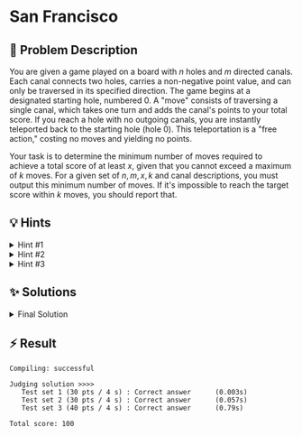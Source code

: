 # San Francisco

## 📝 Problem Description

You are given a game played on a board with $n$ holes and $m$ directed canals. Each canal connects two holes, carries a non-negative point value, and can only be traversed in its specified direction. The game begins at a designated starting hole, numbered 0. A "move" consists of traversing a single canal, which takes one turn and adds the canal's points to your total score. If you reach a hole with no outgoing canals, you are instantly teleported back to the starting hole (hole 0). This teleportation is a "free action," costing no moves and yielding no points.

Your task is to determine the minimum number of moves required to achieve a total score of at least $x$, given that you cannot exceed a maximum of $k$ moves. For a given set of $n, m, x, k$ and canal descriptions, you must output this minimum number of moves. If it's impossible to reach the target score within $k$ moves, you should report that.

## 💡 Hints

<details>
<summary>Hint #1</summary>
The problem asks for the *minimum* number of moves. A straightforward approach could be to find the maximum score achievable in exactly 1 move, then in exactly 2 moves, and so on, up to $k$ moves. How can we keep track of the game's state, which seems to depend on our current location and the number of moves made?
</details>
<details>
<summary>Hint #2</summary>
We need to find the maximum score for any given number of moves. Let's try to formalize this. If we define $S(i, j)$ as the maximum score we can get by starting at hole $j$ with $i$ moves remaining, can we establish a relationship between $S(i, j)$ and scores achievable with $i-1$ moves? This structure strongly suggests a dynamic programming approach.
</details>
<details>
<summary>Hint #3</summary>
The "free action" from a hole with no outgoing canals (a Weayaya hole) is a critical special case in the recurrence. If you are at a Weayaya hole $u$ with $i$ moves left, the rules state you instantly return to the start (hole 0). This implies that the maximum score you can get from hole $u$ with $i$ moves is exactly the same as the maximum score you can get from hole 0 with $i$ moves. How does this affect your DP state transition?
</details>

## ✨ Solutions

<details>
<summary>Final Solution</summary>

### Initial Thoughts and Approach

At first glance, this problem might seem solvable with graph algorithms like maximum flow, as the board can be modeled as a graph. However, this approach presents difficulties. The input size for $n$ is larger than what is typically feasible for standard max-flow algorithms. Furthermore, modeling the ability to reuse canals and the "free action" teleportation is non-trivial with flows.

A more direct approach is to focus on the core question: for a given number of moves $i \le k$, what is the maximum score we can achieve? If we can answer this for all $i$ from $0$ to $k$, we can easily find the minimum number of moves to reach the target score $x$. This leads us to a **Dynamic Programming** solution.

### Dynamic Programming Formulation

We will build a solution from the ground up, calculating the maximum score for an increasing number of moves. Let's define our DP state as follows:

$dp[i][j]$ = The maximum score achievable by starting at hole $j$ and making exactly $i$ moves.

Our goal is to compute this table for $i$ from $0$ to $k$ and $j$ from $0$ to $n-1$.

**Base Case:**
With 0 moves ($i=0$), no canals can be traversed, so no points can be scored, regardless of the starting hole.
$dp[0][j] = 0$ for all $j \in [0, n-1]$.

**State Transition (Recurrence):**
To calculate $dp[i][j]$ for $i > 0$, we consider all possible first moves from hole $j$. If we take a canal from $j$ to a neighboring hole $v$ that gives $p$ points, we use one move. We are now at hole $v$ with $i-1$ moves remaining. The maximum score we can obtain from this new state is, by our definition, $dp[i-1][v]$. The total score for this sequence of plays is $p + dp[i-1][v]$. To maximize our score from hole $j$, we should choose the outgoing canal that leads to the best outcome.

Thus, the recurrence relation is:
$dp[i][j] = \max_{(j, v, p) \in \text{Canals}} \{ p + dp[i-1][v] \}$

**Handling the "Weayaya" Holes:**
The rules specify a special case for holes with no outgoing canals (Weayaya holes). From such a hole, we take a "free action" back to the start (hole 0). This action doesn't count as a move. This means the potential to score from a Weayaya hole $j$ with $i$ moves is identical to the potential to score from hole 0 with $i$ moves.

Therefore, if hole $j$ is a Weayaya hole:
$dp[i][j] = dp[i][0]$

### Implementation and Final Answer

We can implement this with a 2D array, `dp[k+1][n]`, filled in a bottom-up manner. We iterate `i` from 1 to $k$, and for each `i`, we compute `dp[i][j]` for all holes `j$. The loop structure ensures that when we compute `dp[i][...]`, all values for `dp[i-1][...]` are already available. The special case for Weayaya holes is also handled correctly by the loop order `j = 0, 1, ..., n-1`, as `dp[i][0]` is computed before it is needed by any other Weayaya hole `j > 0`.

After the DP table is fully populated, the value `dp[i][0]` gives the maximum score starting from the beginning with $i$ moves. To find our answer, we iterate `i` from $0$ to $k$. The first value of `i` for which $dp[i][0] \ge x$ is the minimum number of moves required. If no such `i` is found after checking up to $k$ moves, the target score is impossible to achieve within the given move limit.

Scores can be very large ($x \le 10^{14}$), so it's essential to use 64-bit integers (`long long` in C++) for the DP table and the target score $x$.

```cpp
#include <iostream>
#include <vector>
#include <algorithm>

void solve() {
  long n, m;
  long long x;
  long k;
  std::cin >> n >> m >> x >> k;
  
  // adj[u] stores pairs {v, p} for canals from u to v with p points.
  std::vector<std::vector<std::pair<int, int>>> adj(n);
  for(int i = 0; i < m; ++i) {
    int u, v, p;
    std::cin >> u >> v >> p;
    adj[u].emplace_back(v, p);
  }
  
  // dp[i][j]: max score starting from hole j with exactly i moves.
  std::vector<std::vector<long long>> dp(k + 1, std::vector<long long>(n, 0));
  
  // Fill DP table bottom-up, for 1 to k moves.
  for(int i = 1; i <= k; ++i) {
    for(int j = 0; j < n; ++j) {
      if(adj[j].empty()) {
        // Weayaya hole: free action to return to start. Score is same as starting from hole 0.
        // Since we loop j from 0 to n-1, dp[i][0] is computed before this line is reached for any j > 0.
        dp[i][j] = dp[i][0];
      } else {
        // dp[i][j] is initialized to 0. We find the max over all outgoing canals.
        for(const auto& edge : adj[j]) {
          int v = edge.first;
          int p = edge.second;
          dp[i][j] = std::max(dp[i][j], (long long)p + dp[i-1][v]);
        }
      }
    }
  }
  
  // Find the minimum number of moves 'i' to achieve score x from the start.
  for(int i = 0; i <= k; ++i) {
    if(dp[i][0] >= x) {
      std::cout << i << std::endl;
      return;
    }
  }
  
  std::cout << "Impossible" << std::endl;
}

int main() {
  std::ios_base::sync_with_stdio(false);
  std::cin.tie(NULL);
  
  int t;
  std::cin >> t;
  while(t--) {
    solve();
  }
  return 0;
}
```
</details>

## ⚡ Result

```plaintext
Compiling: successful

Judging solution >>>>
   Test set 1 (30 pts / 4 s) : Correct answer      (0.003s)
   Test set 2 (30 pts / 4 s) : Correct answer      (0.057s)
   Test set 3 (40 pts / 4 s) : Correct answer      (0.79s)

Total score: 100
```